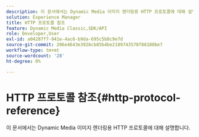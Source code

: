 ```yaml
---
description: 이 문서에서는 Dynamic Media 이미지 렌더링용 HTTP 프로토콜에 대해 설명합니다.
solution: Experience Manager
title: HTTP 프로토콜 참조
feature: Dynamic Media Classic,SDK/API
role: Developer,User
exl-id: a04287f7-941e-4ac6-b9da-695c5b8c9e7d
source-git-commit: 206e4643e3926cb85b4be2189743578f88180be7
workflow-type: tm+mt
source-wordcount: '28'
ht-degree: 0%

---
```


# HTTP 프로토콜 참조{#http-protocol-reference}

이 문서에서는 Dynamic Media 이미지 렌더링용 HTTP 프로토콜에 대해 설명합니다.
